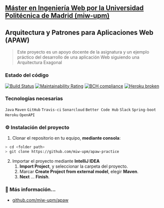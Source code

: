 ## [Máster en Ingeniería Web por la Universidad Politécnica de Madrid (miw-upm)](http://miw.etsisi.upm.es)
## Arquitectura y Patrones para Aplicaciones Web (APAW)
> Este proyecto es un apoyo docente de la asignatura y un ejemplo práctico del desarrollo de una aplicación Web siguiendo una Arquitectura Exagonal

### Estado del código
[![Build Status](https://travis-ci.org/miw-upm/apaw-practice.svg?branch=develop)](https://travis-ci.org/miw-upm/apaw-practice)
[![Maintainability Rating](https://sonarcloud.io/api/project_badges/measure?project=es.upm.miw%3Aapaw-practice&metric=sqale_rating)](https://sonarcloud.io/dashboard?id=es.upm.miw%3Aapaw-practice)
[![BCH compliance](https://bettercodehub.com/edge/badge/miw-upm/apaw-practice?branch=develop)](https://bettercodehub.com/results/miw-upm/apaw-practice)
[![Heroku broken](https://apaw-practice.herokuapp.com//api/v0/system/version-badge)](https://apaw-practice.herokuapp.com/api/v0/swagger-ui.html)

### Tecnologías necesarias
`Java` `Maven` `GitHub` `Travis-ci` `Sonarcloud` `Better Code Hub` `Slack` `Spring-boot` `Heroku` `OpenAPI`

### :gear: Instalación del proyecto
1. Clonar el repositorio en tu equipo, **mediante consola**:
```sh
> cd <folder path>
> git clone https://github.com/miw-upm/apaw-practice
```
2. Importar el proyecto mediante **IntelliJ IDEA**
   1. **Import Project**, y seleccionar la carpeta del proyecto.
   1. Marcar **Create Project from external model**, elegir **Maven**.
   1. **Next** … **Finish**.

### :book: Más información...
* [github.com/miw-upm/apaw](https://github.com/miw-upm/apaw)   

